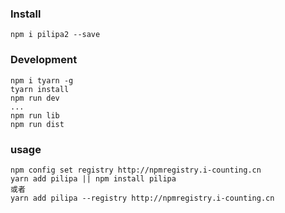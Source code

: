 ### Install
```
npm i pilipa2 --save
```

### Development
```
npm i tyarn -g
tyarn install
npm run dev
...
npm run lib
npm run dist
```

### usage
```
npm config set registry http://npmregistry.i-counting.cn
yarn add pilipa || npm install pilipa
或者
yarn add pilipa --registry http://npmregistry.i-counting.cn
```